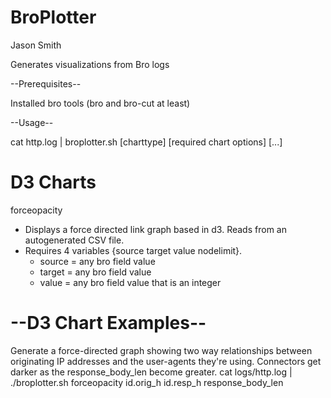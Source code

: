 BroPlotter
===========
Jason Smith


Generates visualizations from Bro logs

--Prerequisites--

Installed bro tools (bro and bro-cut at least)

--Usage--

cat http.log | broplotter.sh [charttype] [required chart options] [...]


D3 Charts
=================================================================================
forceopacity
- Displays a force directed link graph based in d3. Reads from an autogenerated CSV file.
- Requires 4 variables {source target value nodelimit}.
  - source = any bro field value
  - target = any bro field value
  - value = any bro field value that is an integer



--D3 Chart Examples--
=========================

Generate a force-directed graph showing two way relationships between originating IP addresses and the user-agents they're using. Connectors get darker as the response_body_len become greater.
cat logs/http.log | ./broplotter.sh forceopacity id.orig_h id.resp_h response_body_len
